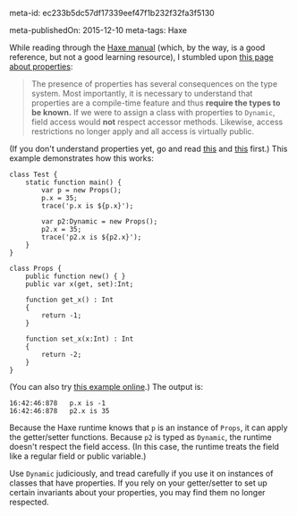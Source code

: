 meta-id: ec233b5dc57df17339eef47f1b232f32fa3f5130

meta-publishedOn: 2015-12-10
meta-tags: Haxe

While reading through the [Haxe manual](http://haxe.org/manual/) (which, by the way, is a good reference, but not a good learning resource), I stumbled upon [this page about properties](http://haxe.org/manual/class-field-property-type-system-impact.html):

> The presence of properties has several consequences on the type system. Most importantly, it is necessary to understand that properties are a compile-time feature and thus **require the types to be known.** If we were to assign a class with properties to `Dynamic`, field access would **not** respect accessor methods. Likewise, access restrictions no longer apply and all access is virtually public.

(If you don't understand properties yet, go and read [this](http://haxe.org/manual/class-field-property.html) and [this](http://haxe.org/manual/class-field-property-common-combinations.html) first.) This example demonstrates how this works:

```
class Test {
    static function main() {
        var p = new Props();
        p.x = 35;
        trace('p.x is ${p.x}');

        var p2:Dynamic = new Props();
        p2.x = 35;
        trace('p2.x is ${p2.x}');
    }
}

class Props {
    public function new() { }
    public var x(get, set):Int;

    function get_x() : Int
    {
        return -1;
    }

    function set_x(x:Int) : Int
    {
        return -2;
    }
}
```

(You can also try [this example online](http://try.haxe.org/#CA2Cf).) The output is:

```
16:42:46:878   p.x is -1
16:42:46:878   p2.x is 35
```

Because the Haxe runtime knows that `p` is an instance of `Props`, it can apply the getter/setter functions. Because `p2` is typed as `Dynamic`, the runtime doesn't respect the field access. (In this case, the runtime treats the field like a regular field or public variable.)

Use `Dynamic` judiciously, and tread carefully if you use it on instances of classes that have properties. If you rely on your getter/setter to set up certain invariants about your properties, you  may find them no longer respected.
